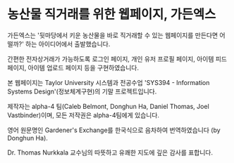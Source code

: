 # 농산물 직거래를 위한 웹페이지, 가든엑스


가든엑스는 '뒷마당에서 키운 농산물을 바로 직거래할 수 있는 웹페이지를 만든다면 어떨까?' 하는 아이디어에서 출발했습니다.

간편한 전자상거래가 가능하도록 로그인 페이지, 개인 유저 프로필 페이지, 아이템 피드 페이지, 아이템 업로드 페이지 등을 구현하였습니다.



본 웹페이지는 Taylor University 시스템과 전공수업 'SYS394 - Information Systems Design'(정보체계구현)의 기말 프로젝트입니다.

제작자는 alpha-4 팀(Caleb Belmont, Donghun Ha, Daniel Thomas, Joel Vastbinder)이며, 모든 저작권은 alpha-4팀에게 있습니다.

영어 원문명인 Gardener's Exchange를 한국식으로 음차하여 번역하였습니다 (by Donghun Ha).

Dr. Thomas Nurkkala 교수님의 따뜻하고 유쾌한 지도에 깊은 감사를 표합니다.
